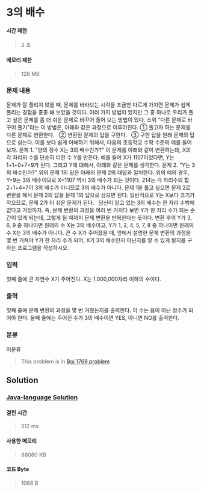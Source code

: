 # 3의 배수
#### 시간 제한
> 2 초
#### 메모리 제한
> 128 MB
### 문제 내용

문제가 잘 풀리지 않을 때, 문제를 바라보는 시각을 조금만 다르게 가지면 문제가 쉽게 풀리는 경험을 종종 해 보았을 것이다. 여러 가지 방법이 있지만 그 중 하나로 우리가 풀고 싶은 문제를 좀 더 쉬운 문제로 바꾸어 풀어 보는 방법이 있다.
소위 "다른 문제로 바꾸어 풀기"라는 이 방법은, 아래와 같은 과정으로 이루어진다.
① 풀고자 하는 문제를 다른 문제로 변환한다.
  ② 변환된 문제의 답을 구한다.
  ③ 구한 답을 원래 문제의 답으로 삼는다.
이를 보다 쉽게 이해하기 위해서, 다음의 초등학교 수학 수준의 예를 들어 보자.
문제 1. "양의 정수 X는 3의 배수인가?"
이 문제를 아래와 같이 변환하는데, X의 각 자리의 수를 단순히 더한 수 Y를 만든다. 예를 들어 X가 1107이었다면, Y는 1+1+0+7=9가 된다. 그리고 Y에 대해서, 아래와 같은 문제를 생각한다.
문제 2. "Y는 3의 배수인가?"
위의 문제 1의 답은 아래의 문제 2의 대답과 일치한다. 위의 예의 경우, Y=9는 3의 배수이므로 X=1107 역시 3의 배수가 되는 것이다. 214는 각 자리수의 합 2+1+4=7이 3의 배수가 아니므로 3의 배수가 아니다.
문제 1을 풀고 싶으면 문제 2로 변환을 해서 문제 2의 답을 문제 1의 답으로 삼으면 된다. 일반적으로 Y는 X보다 크기가 작으므로, 문제 2가 더 쉬운 문제가 된다.
  당신이 알고 있는 3의 배수는 한 자리 수밖에 없다고 가정하자. 즉, 문제 변환의 과정을 여러 번 거치다 보면 Y가 한 자리 수가 되는 순간이 있게 되는데, 그렇게 될 때까지 문제 변환을 반복한다는 뜻이다. 변환 후의 Y가 3, 6, 9 중 하나이면 원래의 수 X는 3의 배수이고, Y가 1, 2, 4, 5, 7, 8 중 하나이면 원래의 수 X는 3의 배수가 아니다.
큰 수 X가 주어졌을 때, 앞에서 설명한 문제 변환의 과정을 몇 번 거쳐야 Y가 한 자리 수가 되어, X가 3의 배수인지 아닌지를 알 수 있게 될지를 구하는 프로그램을 작성하시오.

### 입력

첫째 줄에 큰 자연수 X가 주어진다. X는 1,000,000자리 이하의 수이다.

### 출력

첫째 줄에 문제 변환의 과정을 몇 번 거쳤는지를 출력한다. 이 수는 음이 아닌 정수가 되어야 한다. 둘째 줄에는 주어진 수가 3의 배수이면 YES, 아니면 NO를 출력한다.

### 분류
미분류
> This problem is in [Boj 1769 problem](https://www.acmicpc.net/problem/1769)

## Solution
### [Java-language Solution](./main.java)
#### 걸린 시간
> 512 ms
#### 사용한 메모리
> 88080 KB
#### 코드 Byte
> 1068 B
